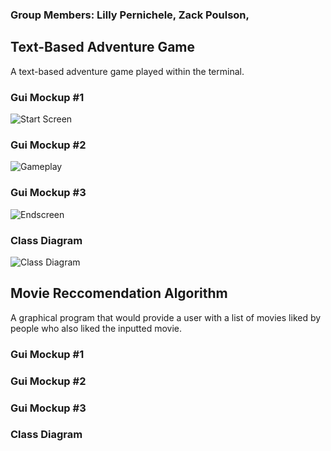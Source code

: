 ### Group Members: Lilly Pernichele, Zack Poulson, 
## Text-Based Adventure Game
A text-based adventure game played within the terminal.

### Gui Mockup #1
![Start Screen](https://github.com/foolbuffoon/T4Project/blob/main/images/textadventurestart.png?raw=true)
### Gui Mockup #2
![Gameplay](https://github.com/foolbuffoon/T4Project/blob/main/images/textadventuregameplay.png?raw=true)
### Gui Mockup #3
![Endscreen](https://github.com/foolbuffoon/T4Project/blob/main/images/textadventureend.png?raw=true)
### Class Diagram
![Class Diagram](https://github.com/foolbuffoon/T4Project/blob/main/images/Untitled.drawio.png)
## Movie Reccomendation Algorithm
A graphical program that would provide a user with a list of movies liked by people who also liked the inputted movie.

### Gui Mockup #1

### Gui Mockup #2

### Gui Mockup #3

### Class Diagram
